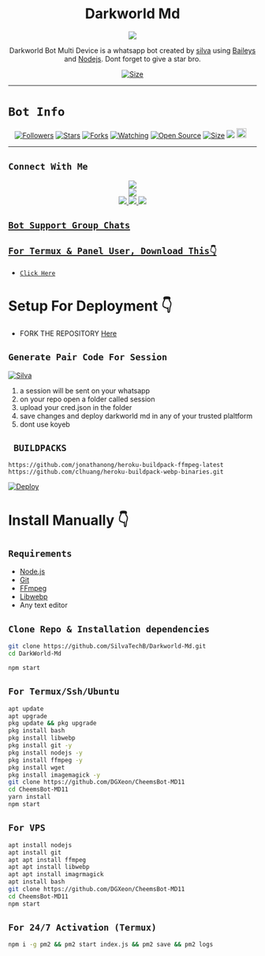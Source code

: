  

<h1 align="center">Darkworld Md<br></h1>
<p align="center">
<img src="XeonMedia/theme/dark.jpeg" />
</p>

<p align="center">
Darkworld Bot Multi Device is a whatsapp bot created by <a href="https://github.com/SilvaTechB" target="_blank">silva</a> using <a href="https://github.com/adiwajshing/Baileys" target="_blank">Baileys</a> and <a href="https://github.com/nodejs" target="_blank">Nodejs</a>. Dont forget to give a star bro.
</p>

<p align="center">
<a href="https://youtube.com/silvaedits254"><img title="Size" src="https://img.shields.io/badge/Tutorial-Video-green"></a>
</p>

------

# ```Bot Info```
<p align="center">
<a href="https://github.com/SilvaTechB/followers"><img title="Followers" src="https://img.shields.io/github/followers/DGXeon?color=red&style=flat-square"></a>
<a href="https://github.com/SilvaTechB/Darkworld-Md/stargazers/"><img title="Stars" src="https://img.shields.io/github/stars/SilvaTechB/Darkworld-Md?color=blue&style=flat-square"></a>
<a href="https://github.com/SilvaTechB/Darkworld-Md/network/members"><img title="Forks" src="https://img.shields.io/github/forks/SilvaTechB/Darkworld-Md?color=red&style=flat-square"></a>
<a href="https://github.com/SilvaTechB/Darkworld-Md/watchers"><img title="Watching" src="https://img.shields.io/github/watchers/SilvaTechB/Darkworld-Md?label=Watchers&color=blue&style=flat-square"></a>
<a href="https://github.com/SilvaTechB/Darkworld-Md"><img title="Open Source" src="https://img.shields.io/badge/Author-Silva%20Bot%20Inc.-red?v=103"></a>
<a href="https://github.com/SilvaTechB/Darkworld-Md/"><img title="Size" src="https://img.shields.io/github/repo-size/SilvaTechB/Darkworld-Md?style=flat-square&color=green"></a>
<a href="https://hits.seeyoufarm.com"><img src="https://hits.seeyoufarm.com/api/count/incr/badge.svg?url=https%3A%2F%2Fgithub.com%2FSilvaTechB%2FDarkworld-Md&count_bg=%2379C83D&title_bg=%23555555&icon=probot.svg&icon_color=%2300FF6D&title=hits&edge_flat=false"/></a>
<a href="https://github.com/DGXeon/CheemsBot-MD11/graphs/commit-activity"><img height="20" src="https://img.shields.io/badge/Maintained%3F-yes-green.svg"></a>&nbsp;&nbsp;
</p>
<p align='center'>
    </p>

-------

## ```Connect With Me```
<p align="center">
<a href="https://youtube.com/@silvaedits254"><img src="https://img.shields.io/badge/YouTube-ff0000?style=for-the-badge&logo=youtube&logoColor=ff000000&link=https://youtube.com/@DGXeon" /><br>
<a href="https://www.whatsapp.com/channel/0029VaAkETLLY6d8qhLmZt2v"><img src="https://img.shields.io/badge/WhatsApp Channel-25D366?style=for-the-badge&logo=whatsapp&logoColor=white&link=https://www.whatsapp.com/channel/0029VaAkETLLY6d8qhLmZt2v" /><br>
<a href="https://t.me/silvatech"><img src="https://img.shields.io/badge/Telegram-00FFFF?style=for-the-badge&logo=telegram&logoColor=white" />
<a href="https://chat.whatsapp.com/BW0o3ZyiAF5Azb1bIqG9Ue"><img src="https://img.shields.io/badge/WhatsApp Group-25D366?style=for-the-badge&logo=whatsapp&logoColor=white" />
<a href="https://www.instagram.com/unicorn_xeon13?igsh=MzNlNGNkZWQ4Mg=="><img src="https://img.shields.io/badge/Instagram-A020F0?style=for-the-badge&logo=instagram&logoColor=white" />
</p>


## ```Bot Support Group Chats```

## `For Termux & Panel User, Download This👇`
- [`Click Here`](https://shrinkme.pro/y07LYARu)


# Setup For Deployment 👇

- FORK THE REPOSITORY [Here](https://github.com/SilvaTechB/Darkworld-Md/fork)

## `Generate Pair Code For Session`
[![Silva](https://repl.it/badge/github/quiec/whatsasena)](https://replit.com/@DGXeon/Xeon-PairCode)
1. a session will be sent on your whatsapp
2. on your repo open a folder called session
3. upload your cred.json in the folder
4. save changes and deploy darkworld md in any of your trusted plaltform
5. dont use koyeb

## ` BUILDPACKS`

```
https://github.com/jonathanong/heroku-buildpack-ffmpeg-latest
https://github.com/clhuang/heroku-buildpack-webp-binaries.git
```

[![Deploy](https://www.herokucdn.com/deploy/button.svg)](https://heroku.com/deploy?template=https://github.com/SilvaTechB/Darkworld-Md/)

# Install Manually 👇
## `Requirements`
* [Node.js](https://nodejs.org/en/)
* [Git](https://git-scm.com/downloads)
* [FFmpeg](https://github.com/BtbN/FFmpeg-Builds/releases/download/autobuild-2020-12-08-13-03/ffmpeg-n4.3.1-26-gca55240b8c-win64-gpl-4.3.zip)
* [Libwebp](https://developers.google.com/speed/webp/download)
* Any text editor
## `Clone Repo & Installation dependencies`
```bash
git clone https://github.com/SilvaTechB/Darkworld-Md.git
cd DarkWorld-Md

npm start
```
## `For Termux/Ssh/Ubuntu`
```bash
apt update
apt upgrade
pkg update && pkg upgrade
pkg install bash
pkg install libwebp
pkg install git -y
pkg install nodejs -y 
pkg install ffmpeg -y 
pkg install wget
pkg install imagemagick -y
git clone https://github.com/DGXeon/CheemsBot-MD11
cd CheemsBot-MD11
yarn install
npm start
```
## `For VPS`
```bash
apt install nodejs 
apt install git 
apt apt install ffmpeg 
apt apt install libwebp 
apt apt install imagrmagick
apt install bash
git clone https://github.com/DGXeon/CheemsBot-MD11
cd CheemsBot-MD11
npm start
```
## `For 24/7 Activation (Termux)`
```bash
npm i -g pm2 && pm2 start index.js && pm2 save && pm2 logs
```
